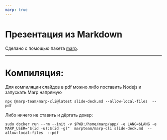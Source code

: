 ```yaml
---
marp: true
---
```


# Презентация из Markdown

Сделано с помощью пакета [marp](https://marp.app/).

---

# Компиляция:

Для компиляции слайдов в pdf можно либо поставить Nodejs и запускать Marp напрямую
```
npx @marp-team/marp-cli@latest slide-deck.md --allow-local-files  --pdf
```

Либо ничего не ставить и дёргать докер:
```
sudo docker run --rm --init -v $PWD:/home/marp/app/ -e LANG=$LANG -e MARP_USER="$(id -u):$(id -g)"  marpteam/marp-cli slide-deck.md  --allow-local-files  --pdf 
```
 